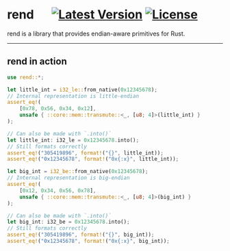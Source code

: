 # rend &emsp; [![Latest Version]][crates.io] [![License]][license path]

[Latest Version]: https://img.shields.io/crates/v/rend.svg
[crates.io]: https://crates.io/crates/rend
[License]: https://img.shields.io/badge/license-MIT-blue.svg
[license path]: https://github.com/djkoloski/rend/blob/master/LICENSE

rend is a library that provides endian-aware primitives for Rust.

---

## rend in action

```rust
use rend::*;

let little_int = i32_le::from_native(0x12345678);
// Internal representation is little-endian
assert_eq!(
    [0x78, 0x56, 0x34, 0x12],
    unsafe { ::core::mem::transmute::<_, [u8; 4]>(little_int) }
);

// Can also be made with `.into()`
let little_int: i32_le = 0x12345678.into();
// Still formats correctly
assert_eq!("305419896", format!("{}", little_int));
assert_eq!("0x12345678", format!("0x{:x}", little_int));

let big_int = i32_be::from_native(0x12345678);
// Internal representation is big-endian
assert_eq!(
    [0x12, 0x34, 0x56, 0x78],
    unsafe { ::core::mem::transmute::<_, [u8; 4]>(big_int) }
);

// Can also be made with `.into()`
let big_int: i32_be = 0x12345678.into();
// Still formats correctly
assert_eq!("305419896", format!("{}", big_int));
assert_eq!("0x12345678", format!("0x{:x}", big_int));
```